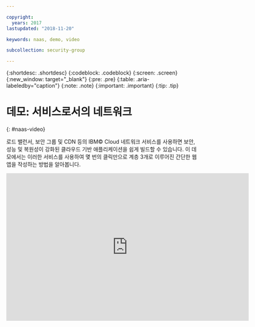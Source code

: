 ```yaml
---

copyright:
  years: 2017
lastupdated: "2018-11-20"

keywords: naas, demo, video

subcollection: security-group

---
```


{:shortdesc: .shortdesc}
{:codeblock: .codeblock}
{:screen: .screen}
{:new_window: target="_blank"}
{:pre: .pre}
{:table: .aria-labeledby="caption"}
{:note: .note}
{:important: .important}
{:tip: .tip}

# 데모: 서비스로서의 네트워크
{: #naas-video}

로드 밸런서, 보안 그룹 및 CDN 등의 IBM© Cloud 네트워크 서비스를 사용하면 보안, 성능 및 복원성이 강화된 클라우드 기반 애플리케이션을 쉽게 빌드할 수 있습니다. 이 데모에서는 이러한 서비스를 사용하여 몇 번의 클릭만으로 계층 3개로 이루어진 간단한 웹 앱을 작성하는 방법을 알아봅니다.

<p>
  <div class="embed-responsive embed-responsive-16by9">
    <iframe class="embed-responsive-item" id="youtubeplayer" type="text/html" title="web-app-security-groups-load-balancer-cdn" width="640" height="390" src="https://www.youtube.com/embed/LRvNCXvtkX0?rel=0" frameborder="0" webkitallowfullscreen mozallowfullscreen allowfullscreen> </iframe>
  </div>
</p>
